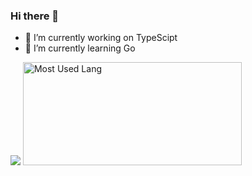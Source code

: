 ### Hi there 👋


- 🔭 I’m currently working on TypeScipt
- 🌱 I’m currently learning Go

<img src="https://github-readme-stats.vercel.app/api?username=G233&show_icons=true">
<img width="350px" height="165px" alt="Most Used Lang" src="https://github-readme-stats.vercel.app/api/top-langs/?username=G233&layout=compact"/>



